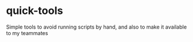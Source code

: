 # quick-tools
Simple tools to avoid running scripts by hand, and also to make it available to my teammates
